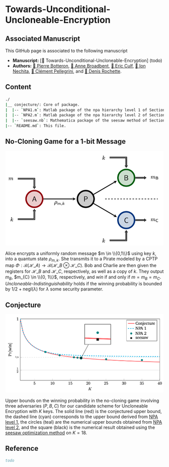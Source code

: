 # Towards-Unconditional-Uncloneable-Encryption

## Associated Manuscript

This GitHub page is associated to the following manuscript 
- <b>Manuscript:</b> [&#128195; Towards-Unconditional-Uncloneable-Encryption] (todo)
- <b>Authors:</b> 
[&#128100; Pierre Botteron](https://pierre-botteron.github.io/), 
[&#128100; Anne Broadbent](https://mysite.science.uottawa.ca/abroadbe/), 
[&#128100; Eric Culf](https://uwaterloo.ca/institute-for-quantum-computing/contacts/eric-culf), 
[&#128100; Ion Nechita](https://ion.nechita.net/about/),
[&#128100; Clément Pellegrini](https://perso.math.univ-toulouse.fr/pellegrini/), and 
[&#128100; Denis Rochette](https://www.denisrochette.net).

## Content

```bash
./
|__ conjecture/: Core of package. 
|  |-- `NPA1.m`: Matlab package of the npa hierarchy level 1 of Section 4.2 of the paper.
|  |-- `NPA2.m`: Matlab package of the npa hierarchy level 2 of Section 4.3 of the paper.
|  |-- `seesaw.nb`: Mathematica package of the seesaw method of Section 4.4 of the paper.
|-- `README.md`: This file.
```

## No-Cloning Game for a 1-bit Message

<p align="center">
  <img width="600" alt="no-cloning game for a 1-bit message" src="https://github.com/denis-rochette/Towards-Unconditional-Uncloneable-Encryption/blob/main/images/no-cloning-game.png">
</p>

Alice encrypts a uniformly random message $m \in \\{0,1\\}$ using key $k$, into a quantum state $\rho_{m,k}$. She transmits it to a Pirate modeled by a CPTP map $\Phi: \mathcal{B} ( \mathcal{H}\_A ) \to \mathcal{B} ( \mathcal{H}\_B \otimes \mathcal{H}\_C )$. Bob and Charlie are then given the registers for $\mathcal{H}\_{B}$ and $\mathcal{H}\_C$, respectively, as well as a copy of $k$. They  output $m_{B}$, $m_{C} \in \\{0, 1\\}$, respectively, and *win* if and only if $m = m_B = m_C$. *Uncloneable-Indistinguishability* holds if the winning probability is bounded by $1/2 + \text{negl}(\lambda)$ for $\lambda$ some security parameter.

## Conjecture

<p align="center">
  <img width="600" alt="no-cloning game for a 1-bit message" src="https://github.com/denis-rochette/Towards-Unconditional-Uncloneable-Encryption/blob/main/images/conjecture.png">
</p>

Upper bounds on the winning probability in the no-cloning game involving three adversaries $(P, B, C)$ for our candidate scheme for Uncloneable Encryption with $K$ keys. The solid line (red) is the conjectured upper bound, the dashed line (cyan) corresponds to the upper bound derived from [NPA level 1](https://github.com/denis-rochette/Towards-Unconditional-Uncloneable-Encryption/blob/main/conjecture/NPA1.m), the circles (teal) are the numerical upper bounds obtained from [NPA level 2](https://github.com/denis-rochette/Towards-Unconditional-Uncloneable-Encryption/blob/main/conjecture/NPA2.m), and the square (black) is the numerical result obtained using the [seesaw optimization method](https://github.com/denis-rochette/Towards-Unconditional-Uncloneable-Encryption/blob/main/conjecture/seesaw.nb) on $K=18$.

## Reference

```bibtex
todo
```
